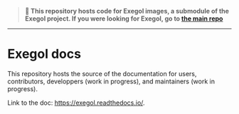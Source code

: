 
> **📌 This repository hosts code for Exegol images, a submodule of the Exegol project. 
> If you were looking for Exegol, go to [the main repo](https://github.com/ThePorgs/Exegol)**
___

# Exegol docs

This repository hosts the source of the documentation for users, contributors, developpers (work in progress), and maintainers (work in progress).

Link to the doc: https://exegol.readthedocs.io/.